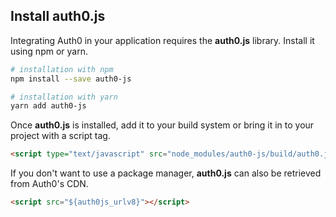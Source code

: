 ## Install auth0.js

Integrating Auth0 in your application requires the **auth0.js** library. Install it using npm or yarn.

```bash
# installation with npm
npm install --save auth0-js

# installation with yarn
yarn add auth0-js
```

Once **auth0.js** is installed, add it to your build system or bring it in to your project with a script tag.

```html
<script type="text/javascript" src="node_modules/auth0-js/build/auth0.js"></script>
```

If you don't want to use a package manager, **auth0.js** can also be retrieved from Auth0's CDN.

```html
<script src="${auth0js_urlv8}"></script>
```